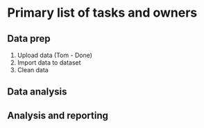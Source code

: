 # Primary list of tasks and owners

## Data prep
1. Upload data (Tom - Done)
2. Import data to dataset
3. Clean data

## Data analysis


## Analysis and reporting
